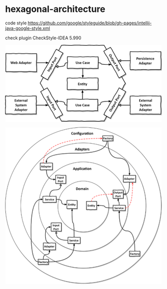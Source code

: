 # hexagonal-architecture

code style
https://github.com/google/styleguide/blob/gh-pages/intellij-java-google-style.xml

check plugin
CheckStyle-IDEA 5.990


![image.png](img/image1.png)

![image.png](img/image2.png)